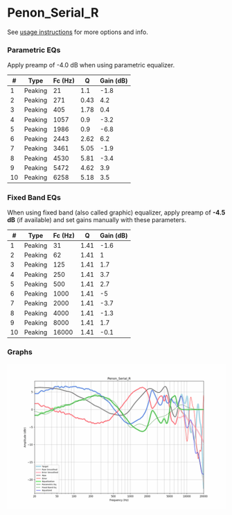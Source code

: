 # Penon_Serial_R
See [usage instructions](https://github.com/jaakkopasanen/AutoEq#usage) for more options and info.

### Parametric EQs
Apply preamp of -4.0 dB when using parametric equalizer.

|   # | Type    |   Fc (Hz) |    Q |   Gain (dB) |
|-----|---------|-----------|------|-------------|
|   1 | Peaking |        21 | 1.1  |        -1.8 |
|   2 | Peaking |       271 | 0.43 |         4.2 |
|   3 | Peaking |       405 | 1.78 |         0.4 |
|   4 | Peaking |      1057 | 0.9  |        -3.2 |
|   5 | Peaking |      1986 | 0.9  |        -6.8 |
|   6 | Peaking |      2443 | 2.62 |         6.2 |
|   7 | Peaking |      3461 | 5.05 |        -1.9 |
|   8 | Peaking |      4530 | 5.81 |        -3.4 |
|   9 | Peaking |      5472 | 4.62 |         3.9 |
|  10 | Peaking |      6258 | 5.18 |         3.5 |

### Fixed Band EQs
When using fixed band (also called graphic) equalizer, apply preamp of **-4.5 dB** (if available) and set gains manually with these parameters.

|   # | Type    |   Fc (Hz) |    Q |   Gain (dB) |
|-----|---------|-----------|------|-------------|
|   1 | Peaking |        31 | 1.41 |        -1.6 |
|   2 | Peaking |        62 | 1.41 |         1   |
|   3 | Peaking |       125 | 1.41 |         1.7 |
|   4 | Peaking |       250 | 1.41 |         3.7 |
|   5 | Peaking |       500 | 1.41 |         2.7 |
|   6 | Peaking |      1000 | 1.41 |        -5   |
|   7 | Peaking |      2000 | 1.41 |        -3.7 |
|   8 | Peaking |      4000 | 1.41 |        -1.3 |
|   9 | Peaking |      8000 | 1.41 |         1.7 |
|  10 | Peaking |     16000 | 1.41 |        -0.1 |

### Graphs
![](./Penon_Serial_R.png)

